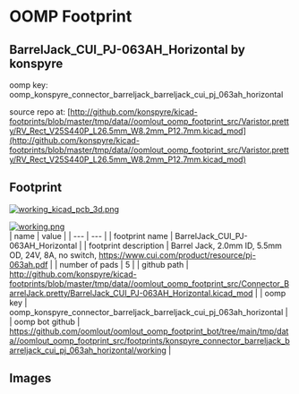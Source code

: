# OOMP Footprint  
## BarrelJack_CUI_PJ-063AH_Horizontal  by konspyre  
  
oomp key: oomp_konspyre_connector_barreljack_barreljack_cui_pj_063ah_horizontal  
  
source repo at: [http://github.com/konspyre/kicad-footprints/blob/master/tmp/data//oomlout_oomp_footprint_src/Varistor.pretty/RV_Rect_V25S440P_L26.5mm_W8.2mm_P12.7mm.kicad_mod](http://github.com/konspyre/kicad-footprints/blob/master/tmp/data//oomlout_oomp_footprint_src/Varistor.pretty/RV_Rect_V25S440P_L26.5mm_W8.2mm_P12.7mm.kicad_mod)  
## Footprint  
  
[![working_kicad_pcb_3d.png](working_kicad_pcb_3d_600.png)](working_kicad_pcb_3d.png)  
  
[![working.png](working_600.png)](working.png)  
| name | value | 
| --- | --- | 
| footprint name | BarrelJack_CUI_PJ-063AH_Horizontal | 
| footprint description | Barrel Jack, 2.0mm ID, 5.5mm OD, 24V, 8A, no switch, https://www.cui.com/product/resource/pj-063ah.pdf | 
| number of pads | 5 | 
| github path | http://github.com/konspyre/kicad-footprints/blob/master/tmp/data//oomlout_oomp_footprint_src/Connector_BarrelJack.pretty/BarrelJack_CUI_PJ-063AH_Horizontal.kicad_mod | 
| oomp key | oomp_konspyre_connector_barreljack_barreljack_cui_pj_063ah_horizontal | 
| oomp bot github | https://github.com/oomlout/oomlout_oomp_footprint_bot/tree/main/tmp/data//oomlout_oomp_footprint_src/footprints/konspyre_connector_barreljack_barreljack_cui_pj_063ah_horizontal/working | 
## Images  

